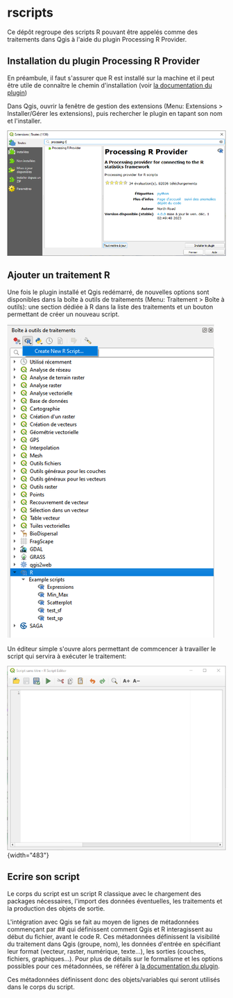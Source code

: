 # rscripts

Ce dépôt regroupe des scripts R pouvant être appelés comme des traitements dans Qgis à l'aide du plugin Processing R Provider.

## Installation du plugin Processing R Provider

En préambule, il faut s'assurer que R est installé sur la machine et il peut être utile de connaître le chemin d'installation (voir [la documentation du plugin](https://north-road.github.io/qgis-processing-r/))

Dans Qgis, ouvrir la fenêtre de gestion des extensions (Menu: Extensions \> Installer/Gérer les extensions), puis rechercher le plugin en tapant son nom et l'installer.

![](images/image-1417433482.png)

## Ajouter un traitement R

Une fois le plugin installé et Qgis redémarré, de nouvelles options sont disponibles dans la boîte à outils de traitements (Menu: Traitement \> Boîte à outils): une section dédiée à R dans la liste des traitements et un bouton permettant de créer un nouveau script.

![](images/image-622879615.png)

Un éditeur simple s'ouvre alors permettant de commcencer à travailler le script qui servira à exécuter le traitement:

![](images/image-1419245693.png){width="483"}

## Ecrire son script

Le corps du script est un script R classique avec le chargement des packages nécessaires, l'import des données éventuelles, les traitements et la production des objets de sortie.

L'intégration avec Qgis se fait au moyen de lignes de métadonnées commençant par \## qui définissent comment Qgis et R interagissent au début du fichier, avant le code R. Ces métadonnées définissent la visibilité du traitement dans Qgis (groupe, nom), les données d'entrée en spécifiant leur format (vecteur, raster, numérique, texte...), les sorties (couches, fichiers, graphiques...). Pour plus de détails sur le formalisme et les options possibles pour ces métadonnées, se référer à [la documentation du plugin](https://north-road.github.io/qgis-processing-r/script-syntax/).

Ces métadonnées définissent donc des objets/variables qui seront utilisés dans le corps du script.
